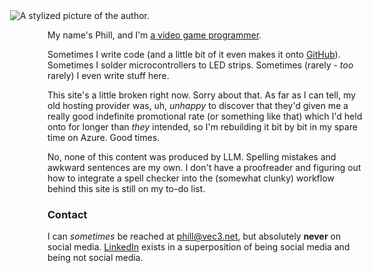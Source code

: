 <div class="alignright caption-box" style="background-color:transparent;">
	<img src="/assets/img/Avatar-350x450-dark.webp" alt="A stylized picture of the author." style="max-height:300px;margin-left:-60px;" />
</div>

My name's Phill, and I'm [a video game programmer](about/career).

Sometimes I write code (and a little bit of it even makes it onto [GitHub](https://github.com/pdjonov)). Sometimes I solder microcontrollers to LED strips. Sometimes (rarely - *too* rarely) I even write stuff here.

This site's a little broken right now. Sorry about that. As far as I can tell, my old hosting provider was, uh, _unhappy_ to discover that they'd given me a really good indefinite promotional rate (or something like that) which I'd held onto for longer than _they_ intended, so I'm rebuilding it bit by bit in my spare time on Azure. Good times.

No, none of this content was produced by LLM. Spelling mistakes and awkward sentences are my own. I don't have a proofreader and figuring out how to integrate a spell checker into the (somewhat clunky) workflow behind this site is still on my to-do list.

### Contact

I can *sometimes* be reached at <phill@vec3.net>, but absolutely **never** on social media. [LinkedIn](https://www.linkedin.com/in/pdjonov/) exists in a superposition of being social media and being not social media.